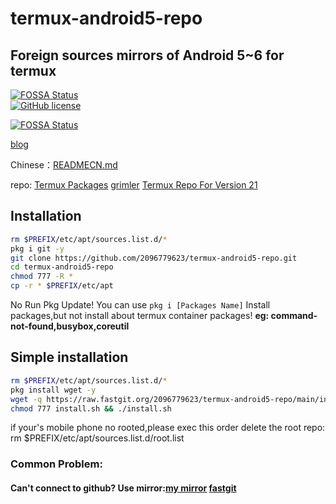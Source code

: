 # termux-android5-repo
## Foreign sources mirrors of Android 5~6 for termux
[![FOSSA Status](https://app.fossa.com/api/projects/git%2Bgithub.com%2F2096779623%2Ftermux-android5-repo.svg?type=large)](https://app.fossa.com/projects/git%2Bgithub.com%2F2096779623%2Ftermux-android5-repo?ref=badge_large)   
[![GitHub license](https://img.shields.io/badge/license-MIT-brightgreen)](https://github.com/2096779623/termux-android5-repo/blob/main/LICENSE) 


[![FOSSA Status](https://app.fossa.com/api/projects/git%2Bgithub.com%2F2096779623%2Ftermux-android5-repo.svg?type=shield)](https://app.fossa.com/projects/git%2Bgithub.com%2F2096779623%2Ftermux-android5-repo?ref=badge_shield)


[blog](https://blog.utermux.eu.org/ut/repoandroid5.html)



Chinese：[READMECN.md](https://github.com/2096779623/termux-android5-repo/blob/master/READMECN.md)



repo: [Termux Packages](https://termux.com)     [grimler](https://grimler.se/termux/)        [Termux Repo For Version 21](https://github.com/termux?q=21&type=&language=&sort=)


## Installation
```bash
rm $PREFIX/etc/apt/sources.list.d/*
pkg i git -y
git clone https://github.com/2096779623/termux-android5-repo.git
cd termux-android5-repo
chmod 777 -R *
cp -r * $PREFIX/etc/apt
```
No Run Pkg Update!
You can use `pkg i [Packages Name]` Install packages,but not install about termux container packages!
**eg: command-not-found,busybox,coreutil**

## Simple installation
```bash
rm $PREFIX/etc/apt/sources.list.d/*
pkg install wget -y
wget -q https://raw.fastgit.org/2096779623/termux-android5-repo/main/install.sh
chmod 777 install.sh && ./install.sh
```


if your's mobile phone no rooted,please exec this order delete the root repo:
rm $PREFIX/etc/apt/sources.list.d/root.list

### Common Problem:

#### Can't connect to github?  Use mirror:[my mirror](https://github.2096779623.workers.dev)  [fastgit](https://hub.fastgit.org)



